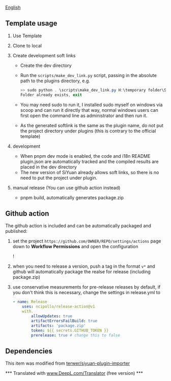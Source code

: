 [English](README_en_US.md)

## Template usage

1. Use Template

2. Clone to local

3. Create development soft links

    - Create the dev directory
    - Run the ``scripts/make_dev_link.py`` script, passing in the absolute path to the plugins directory, e.g.

        ```powershell
        >> sudo python . \scripts\make_dev_link.py H:\temporary folder\SiYuanDevSpace\data\plugins
        Folder already exists, exit
        ```

    - You may need sudo to run it, I installed sudo myself on windows via scoop and can run it directly that way, normal windows users can first open the command line as administrator and then run it.
    - As the generated softlink is the same as the plugin name, do not put the project directory under plugins (this is contrary to the official template)

4. development

    - When pnpm dev mode is enabled, the code and i18n README plugin.json are automatically tracked and the compiled results are placed in the dev directory
    - The new version of SiYuan already allows soft links, so there is no need to put the project under plugin.

5. manual release (You can use github action instead)

    - pnpm build, automatically generates package.zip


## Github action

The github action is included and can be automatically packaged and published:

1. set the project `https://github.com/OWNER/REPO/settings/actions` page down to **Workflow Permissions** and open the configuration

    ! [](asset/action.png)

2. when you need to release a version, push a tag in the format `v*` and github will automatically package the realse for release (including package.zip)

3. use conservative measurements for pre-release releases by default, if you don't think this is necessary, change the settings in release.yml to

    ```yaml
    - name: Release
        uses: ncipollo/release-action@v1
        with.
            allowUpdates: true
            artifactErrorsFailBuild: true
            artifacts: 'package.zip'
            token: ${{ secrets.GITHUB_TOKEN }}
            prerelease: true # change this to false
    ```


## Dependencies

This item was modified from [terwer/siyuan-plugin-importer](https://github.com/terwer/siyuan-plugin-importer)


*** Translated with www.DeepL.com/Translator (free version) ***

